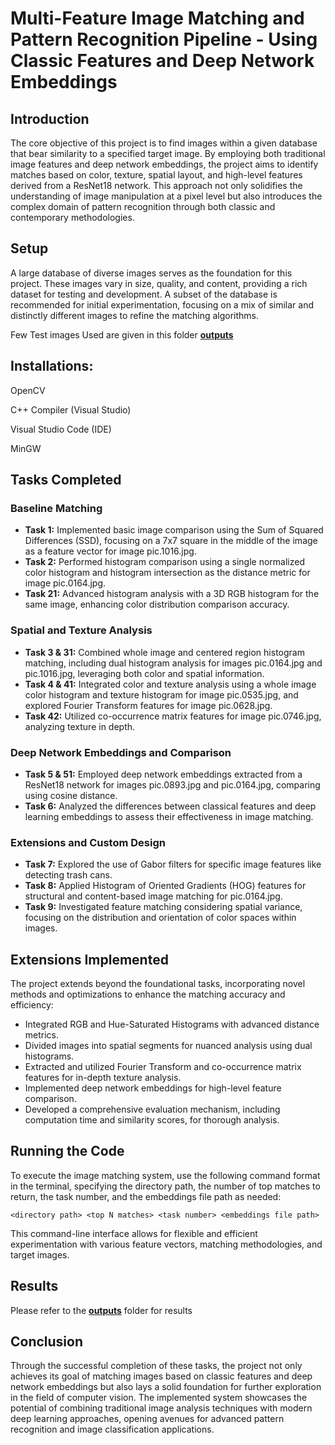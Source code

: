 # Multi-Feature Image Matching and Pattern Recognition Pipeline - Using Classic Features and Deep Network Embeddings

## Introduction

The core objective of this project is to find images within a given database that bear similarity to a specified target image. By employing both traditional image features and deep network embeddings, the project aims to identify matches based on color, texture, spatial layout, and high-level features derived from a ResNet18 network. This approach not only solidifies the understanding of image manipulation at a pixel level but also introduces the complex domain of pattern recognition through both classic and contemporary methodologies.

## Setup

A large database of diverse images serves as the foundation for this project. These images vary in size, quality, and content, providing a rich dataset for testing and development. A subset of the database is recommended for initial experimentation, focusing on a mix of similar and distinctly different images to refine the matching algorithms. 

Few Test images Used are given in this folder **[outputs](https://github.com/PShru2000/FeatureExtractionAndMatchingTechniques/tree/main/test%20images)**

## Installations:

OpenCV

C++ Compiler (Visual Studio)

Visual Studio Code (IDE)

MinGW

## Tasks Completed

### Baseline Matching
- **Task 1:** Implemented basic image comparison using the Sum of Squared Differences (SSD), focusing on a 7x7 square in the middle of the image as a feature vector for image pic.1016.jpg.
- **Task 2:** Performed histogram comparison using a single normalized color histogram and histogram intersection as the distance metric for image pic.0164.jpg.
- **Task 21:** Advanced histogram analysis with a 3D RGB histogram for the same image, enhancing color distribution comparison accuracy.

### Spatial and Texture Analysis
- **Task 3 & 31:** Combined whole image and centered region histogram matching, including dual histogram analysis for images pic.0164.jpg and pic.1016.jpg, leveraging both color and spatial information.
- **Task 4 & 41:** Integrated color and texture analysis using a whole image color histogram and texture histogram for image pic.0535.jpg, and explored Fourier Transform features for image pic.0628.jpg.
- **Task 42:** Utilized co-occurrence matrix features for image pic.0746.jpg, analyzing texture in depth.

### Deep Network Embeddings and Comparison
- **Task 5 & 51:** Employed deep network embeddings extracted from a ResNet18 network for images pic.0893.jpg and pic.0164.jpg, comparing using cosine distance.
- **Task 6:** Analyzed the differences between classical features and deep learning embeddings to assess their effectiveness in image matching.

### Extensions and Custom Design
- **Task 7:** Explored the use of Gabor filters for specific image features like detecting trash cans.
- **Task 8:** Applied Histogram of Oriented Gradients (HOG) features for structural and content-based image matching for pic.0164.jpg.
- **Task 9:** Investigated feature matching considering spatial variance, focusing on the distribution and orientation of color spaces within images.

## Extensions Implemented

The project extends beyond the foundational tasks, incorporating novel methods and optimizations to enhance the matching accuracy and efficiency:
- Integrated RGB and Hue-Saturated Histograms with advanced distance metrics.
- Divided images into spatial segments for nuanced analysis using dual histograms.
- Extracted and utilized Fourier Transform and co-occurrence matrix features for in-depth texture analysis.
- Implemented deep network embeddings for high-level feature comparison.
- Developed a comprehensive evaluation mechanism, including computation time and similarity scores, for thorough analysis.

## Running the Code

To execute the image matching system, use the following command format in the terminal, specifying the directory path, the number of top matches to return, the task number, and the embeddings file path as needed:

```
<directory path> <top N matches> <task number> <embeddings file path>
```

This command-line interface allows for flexible and efficient experimentation with various feature vectors, matching methodologies, and target images.

## Results

Please refer to the **[outputs](https://github.com/PShru2000/FeatureExtractionAndMatchingTechniques/tree/main/results)** folder for results

## Conclusion

Through the successful completion of these tasks, the project not only achieves its goal of matching images based on classic features and deep network embeddings but also lays a solid foundation for further exploration in the field of computer vision. The implemented system showcases the potential of combining traditional image analysis techniques with modern deep learning approaches, opening avenues for advanced pattern recognition and image classification applications.
